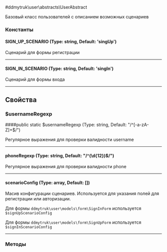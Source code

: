 #ddmytruk\user\abstracts\UserAbstract

Базовый класс пользователей с описанием возможных сценариев

### Константы

#### SIGN_UP_SCENARIO (Type: string, Default: 'singUp')

Сценарий для формы регистрации

---

#### SIGN_IN_SCENARIO (Type: string, Default: 'singIn')

Сценарий для формы входа

---



## Свойства

### $usernameRegexp 
####public static $usernameRegexp (Type: string, Default: "/^[-a-zA-Z]+$/") 

Регулярное выражения для проверки валидности username

---

#### phoneRegexp (Type: string, Default: "/^(\d{12})$/") 

Регулярное выражения для проверки валидности phone

---

#### scenarioConfig (Type: array, Default: [])

Масив конфигурации сценариев. 
Используется для указания полей для регистрации или авторизации.

Для формы `ddmytruk\user\models\form\SignInForm` используется `$signUpScenarioConfig`

Для формы `ddmytruk\user\models\form\SignUpForm` используется `$signInScenarioConfig`

---

### Методы